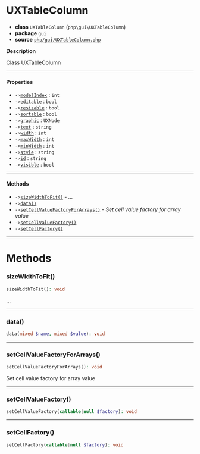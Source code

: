 # UXTableColumn

- **class** `UXTableColumn` (`php\gui\UXTableColumn`)
- **package** `gui`
- **source** [`php/gui/UXTableColumn.php`](./src/main/resources/JPHP-INF/sdk/php/gui/UXTableColumn.php)

**Description**

Class UXTableColumn

---

#### Properties

- `->`[`modelIndex`](#prop-modelindex) : `int`
- `->`[`editable`](#prop-editable) : `bool`
- `->`[`resizable`](#prop-resizable) : `bool`
- `->`[`sortable`](#prop-sortable) : `bool`
- `->`[`graphic`](#prop-graphic) : `UXNode`
- `->`[`text`](#prop-text) : `string`
- `->`[`width`](#prop-width) : `int`
- `->`[`maxWidth`](#prop-maxwidth) : `int`
- `->`[`minWidth`](#prop-minwidth) : `int`
- `->`[`style`](#prop-style) : `string`
- `->`[`id`](#prop-id) : `string`
- `->`[`visible`](#prop-visible) : `bool`

---

#### Methods

- `->`[`sizeWidthToFit()`](#method-sizewidthtofit) - _..._
- `->`[`data()`](#method-data)
- `->`[`setCellValueFactoryForArrays()`](#method-setcellvaluefactoryforarrays) - _Set cell value factory for array value_
- `->`[`setCellValueFactory()`](#method-setcellvaluefactory)
- `->`[`setCellFactory()`](#method-setcellfactory)

---
# Methods

<a name="method-sizewidthtofit"></a>

### sizeWidthToFit()
```php
sizeWidthToFit(): void
```
...

---

<a name="method-data"></a>

### data()
```php
data(mixed $name, mixed $value): void
```

---

<a name="method-setcellvaluefactoryforarrays"></a>

### setCellValueFactoryForArrays()
```php
setCellValueFactoryForArrays(): void
```
Set cell value factory for array value

---

<a name="method-setcellvaluefactory"></a>

### setCellValueFactory()
```php
setCellValueFactory(callable|null $factory): void
```

---

<a name="method-setcellfactory"></a>

### setCellFactory()
```php
setCellFactory(callable|null $factory): void
```